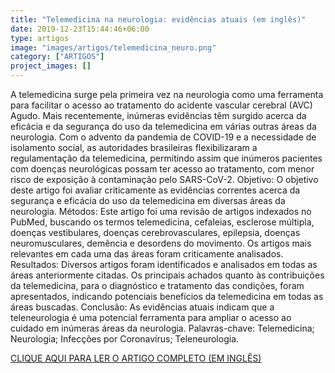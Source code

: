 ```yaml
---
title: "Telemedicina na neurologia: evidências atuais (em inglês)"
date: 2019-12-23T15:44:46+06:00
type: artigos
image: "images/artigos/telemedicina_neuro.png"
category: ["ARTIGOS"]
project_images: []
---
```


A telemedicina surge pela primeira vez na neurologia como uma ferramenta para facilitar o acesso ao tratamento do 
acidente vascular cerebral (AVC) Agudo. Mais recentemente, inúmeras evidências têm surgido acerca da eficácia e da segurança do uso 
da telemedicina em várias outras áreas da neurologia. Com o advento da pandemia de COVID-19 e a necessidade de isolamento social, 
as autoridades brasileiras flexibilizaram a regulamentação da telemedicina, permitindo assim que inúmeros pacientes com doenças 
neurológicas possam ter acesso ao tratamento, com menor risco de exposição à contaminação pelo SARS-CoV-2. Objetivo: O objetivo 
deste artigo foi avaliar criticamente as evidências correntes acerca da segurança e eficácia do uso da telemedicina em diversas áreas da 
neurologia. Métodos: Este artigo foi uma revisão de artigos indexados no PubMed, buscando os termos telemedicina, cefaleias, esclerose 
múltipla, doenças vestibulares, doenças cerebrovasculares, epilepsia, doenças neuromusculares, demência e desordens do movimento. 
Os artigos mais relevantes em cada uma das áreas foram criticamente analisados. Resultados: Diversos artigos foram identificados e 
analisados em todas as áreas anteriormente citadas. Os principais achados quanto às contribuições da telemedicina, para o diagnóstico 
e tratamento das condições, foram apresentados, indicando potenciais benefícios da telemedicina em todas as áreas buscadas. 
Conclusão: As evidências atuais indicam que a teleneurologia é uma potencial ferramenta para ampliar o acesso ao cuidado em inúmeras 
áreas da neurologia. 
Palavras-chave: Telemedicina; Neurologia; Infecções por Coronavírus; Teleneurologia.

[CLIQUE AQUI PARA LER O ARTIGO COMPLETO (EM INGLÊS)](/artigospdf/telemedicina_neuro.pdf)
